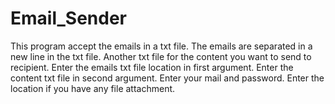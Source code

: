 # Email_Sender
This program accept the emails in a txt file. The emails are separated in a new line in the txt file.
Another txt file for the content you want to send to recipient.
Enter the emails txt file location in first argument.
Enter the content txt file in second argument.
Enter your mail and password.
Enter the location if you have any file attachment.
